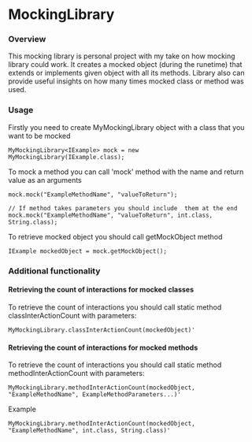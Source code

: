 # MockingLibrary

### Overview

This mocking library is personal project with my take on how mocking library could work. 
It creates a mocked object (during the runetime) that extends or implements given object with 
all its methods. Library also can provide useful insights on how many times mocked class or method was used. 

### Usage

Firstly you need to create MyMockingLibrary object with a class that you want to be mocked

```
MyMockingLibrary<IExample> mock = new MyMockingLibrary(IExample.class);
```

To mock a method you can call 'mock' method with the name and return value as an arguments
```
mock.mock("ExampleMethodName", "valueToReturn");

// If method takes parameters you should include  them at the end 
mock.mock("ExampleMethodName", "valueToReturn", int.class, String.class);

```

To retrieve mocked object you should call getMockObject method

```
IExample mockedObject = mock.getMockObject();
```

### Additional functionality

#### Retrieving the count of interactions for mocked classes

To retrieve the count of interactions you should call static method classInterActionCount with
parameters:

```
MyMockingLibrary.classInterActionCount(mockedObject)'
```

#### Retrieving the count of interactions for mocked methods

To retrieve the count of interactions you should call static method methodInterActionCount with 
parameters:

```
MyMockingLibrary.methodInterActionCount(mockedObject, "ExampleMethodName", ExampleMethodParameters...)'
```

Example
```
MyMockingLibrary.methodInterActionCount(mockedObject, "ExampleMethodName", int.class, String.class)'
```


